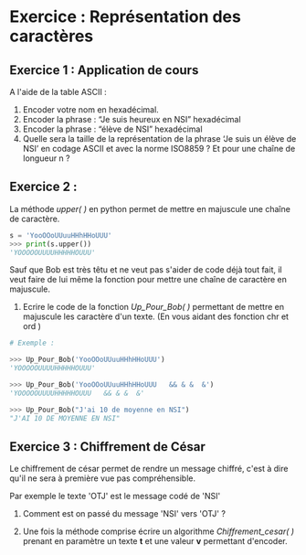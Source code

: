 # Exercice : Représentation des caractères

## Exercice 1 : Application de cours

A l'aide de la table ASCII : 

1. Encoder votre nom en hexadécimal.
2. Encoder la phrase : “Je suis heureux en NSI” hexadécimal
3. Encoder la phrase : “élève de NSI” hexadécimal
4. Quelle sera la taille de la représentation de la phrase ‘Je suis un élève de NSI’ en codage ASCII et avec la norme ISO8859 ?  Et pour une chaîne de longueur n ?

## Exercice 2 :

La méthode *upper( )* en python permet de mettre en majuscule une chaîne de caractère. 

```python
s = 'YooOOoUUuuHHhHHoUUU'
>>> print(s.upper())
'YOOOOOUUUUHHHHHOUUU'
```

Sauf que Bob est très têtu et ne veut pas s'aider de code déjà tout fait, il veut faire de lui même la fonction pour mettre une chaîne de caractère en majuscule.

1. Ecrire le code de la fonction *Up_Pour_Bob( )* permettant de mettre en majuscule les caractère d'un texte. (En vous aidant des fonction chr et ord )

```python
# Exemple :

>>> Up_Pour_Bob('YooOOoUUuuHHhHHoUUU')
'YOOOOOUUUUHHHHHOUUU'

>>> Up_Pour_Bob('YooOOoUUuuHHhHHoUUU   && & &  &')
'YOOOOOUUUUHHHHHOUUU   && & &  &'

>>> Up_Pour_Bob("J'ai 10 de moyenne en NSI")
"J'AI 10 DE MOYENNE EN NSI"
```

## Exercice 3 : Chiffrement de César

Le chiffrement de césar permet de rendre un message chiffré, c'est à dire qu'il ne sera à première vue pas compréhensible.

Par exemple le texte 'OTJ' est le message codé de 'NSI'

1. Comment est on passé  du message 'NSI' vers 'OTJ' ?

2. Une fois la méthode comprise écrire un algorithme *Chiffrement_cesar( )* prenant en paramètre un texte **t** et une valeur **v** permettant d'encoder.
